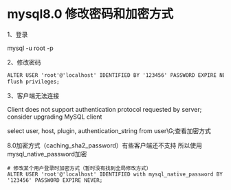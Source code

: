 # mysql8.0 修改密码和加密方式





1、登录

mysql -u root -p

2、修改密码

```html
ALTER USER 'root'@'localhost' IDENTIFIED BY '123456' PASSWORD EXPIRE NEVER;
flush privileges;
```

 3、客户端无法连接

Client does not support authentication protocol requested by server; consider upgrading MySQL client 

 select user, host, plugin, authentication_string from user\G;查看加密方式



8.0加密方式（caching_sha2_password）有些客户端还不支持 所以使用mysql_native_password加密

```shell
# 修改某个用户登录时加密方式（暂时没有找到全局修改方式）
ALTER USER 'root'@'localhost' IDENTIFIED with mysql_native_password BY '123456' PASSWORD EXPIRE NEVER;
```

